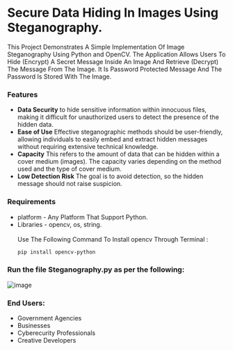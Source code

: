 # Secure Data Hiding In Images Using Steganography.
This Project Demonstrates A Simple Implementation Of Image Steganography Using Python and OpenCV. The Application Allows Users To Hide (Encrypt) A Secret Message Inside An Image And Retrieve (Decrypt) The Message From The Image. It Is Password Protected Message And The Password Is Stored With The Image.

### Features
* **Data Security** to hide sensitive information within innocuous files, making it difficult for unauthorized users to detect the presence of the hidden data.
* **Ease of Use** Effective steganographic methods should be user-friendly, allowing individuals to easily embed and extract hidden messages without requiring extensive technical knowledge.
* **Capacity** This refers to the amount of data that can be hidden within a cover medium (images). The capacity varies depending on the method used and the type of cover medium.
* **Low Detection Risk** The goal is to avoid detection, so the hidden message should not raise suspicion.

### Requirements
* platform - Any Platform That Support Python.
* Libraries - opencv, os, string.<br><br>
Use The Following Command To Install opencv Through Terminal :
  ```bash
  pip install opencv-python

### Run the file Steganography.py as per the following:
![image](https://github.com/user-attachments/assets/938b7c8d-86ae-4750-9483-a3128b932a08)

### End Users:
* Government Agencies
* Businesses
* Cyberecurity Professionals
* Creative Developers
